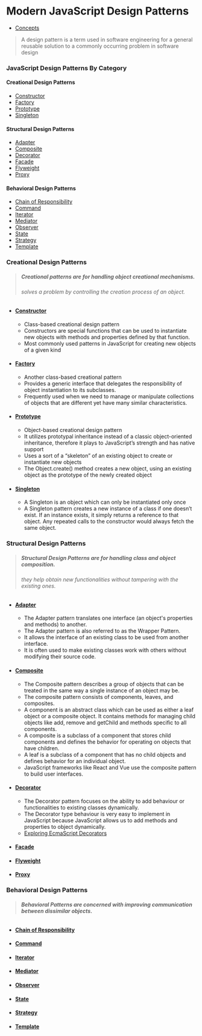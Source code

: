 # Modern JavaScript Design Patterns
- [Concepts](concepts.md)

> A design pattern is a term used in software engineering for a general reusable solution to a commonly occurring problem in software design

### JavaScript Design Patterns By Category

#### Creational Design Patterns
- [Constructor](constructor.js)
- [Factory](factory.js)
- [Prototype](prototype.js)
- [Singleton](singleton.js)

#### Structural Design Patterns
- [Adapter](adapter.js)
- [Composite](composite.js)
- [Decorator](decorator.js)
- [Facade](facade.js)
- [Flyweight](flyweight.js)
- [Proxy](proxy.js)

#### Behavioral Design Patterns
- [Chain of Responsibility](chain-of-responsibility.js)
- [Command](command.js)
- [Iterator](iterator.js)
- [Mediator](mediator.js)
- [Observer](observer.js)
- [State](state.js)
- [Strategy](strategy.js)
- [Template](template.js)



### Creational Design Patterns
> ##### Creational patterns are for handling object creational mechanisms.
> ###### solves a problem by controlling the creation process of an object.

- #### [Constructor](constructor.js)
    - Class-based creational design pattern
    - Constructors are special functions that can be used to instantiate new objects with methods and properties defined by that function.
    - Most commonly used patterns in JavaScript for creating new objects of a given kind
    

- #### [Factory](factory.js)
    - Another class-based creational pattern
    - Provides a generic interface that delegates the responsibility of object instantiation to its subclasses.
    - Frequently used when we need to manage or manipulate collections of objects that are different yet have many similar characteristics.
    
- #### [Prototype](prototype.js)
    - Object-based creational design pattern
    - It utilizes prototypal inheritance instead of a classic object-oriented inheritance, therefore it plays to JavaScript’s strength and has native support
    - Uses a sort of a “skeleton” of an existing object to create or instantiate new objects
    - The Object.create() method creates a new object, using an existing object as the prototype of the newly created object
    

- #### [Singleton](singleton.js)
    - A Singleton is an object which can only be instantiated only once
    - A Singleton pattern creates a new instance of a class if one doesn’t exist. If an instance exists, it simply returns a reference to that object. Any repeated calls to the constructor would always fetch the same object.
    

### Structural Design Patterns
> ##### Structural Design Patterns are for handling class and object composition.
> ###### they help obtain new functionalities without tampering with the existing ones.

- #### [Adapter](adapter.js)
    - The Adapter pattern translates one interface (an object's properties and methods) to another.
    - The Adapter pattern is also referred to as the Wrapper Pattern.
    - It allows the interface of an existing class to be used from another interface. 
    - It is often used to make existing classes work with others without modifying their source code.
    
    
- #### [Composite](composite.js)
    - The Composite pattern describes a group of objects that can be treated in the same way a single instance of an object may be.
    - The composite pattern consists of components, leaves, and composites. 
    - A component is an abstract class which can be used as either a leaf object or a composite object. It contains methods for managing child objects like add, remove and getChild and methods specific to all components.
    - A composite is a subclass of a component that stores child components and defines the behavior for operating on objects that have children.
    - A leaf is a subclass of a component that has no child objects and defines behavior for an individual object.
    - JavaScript frameworks like React and Vue use the composite pattern to build user interfaces.
    
- #### [Decorator](decorator.js)
    - The Decorator pattern focuses on the ability to add behaviour or functionalities to existing classes dynamically.
    - The Decorator type behaviour is very easy to implement in JavaScript because JavaScript allows us to add methods and properties to object dynamically.
    - [Exploring EcmaScript Decorators](https://medium.com/google-developers/exploring-es7-decorators-76ecb65fb841)
    

- #### [Facade](facade.js)
- #### [Flyweight](flyweight.js)
- #### [Proxy](proxy.js)

### Behavioral Design Patterns
> ##### Behavioral Patterns are concerned with improving communication between dissimilar objects.
> ###### 

- #### [Chain of Responsibility](chain-of-responsibility.js)
- #### [Command](command.js)
- #### [Iterator](iterator.js)
- #### [Mediator](mediator.js)
- #### [Observer](observer.js)
- #### [State](state.js)
- #### [Strategy](strategy.js)
- #### [Template](template.js)